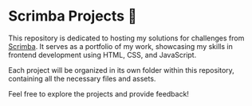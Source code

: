 # Scrimba Projects 🎉

This repository is dedicated to hosting my solutions for challenges from [Scrimba](https://www.scrimba.com/). It serves as a portfolio of my work, showcasing my skills in frontend development using HTML, CSS, and JavaScript.

Each project will be organized in its own folder within this repository, containing all the necessary files and assets.

Feel free to explore the projects and provide feedback!
